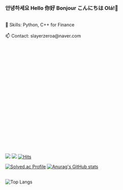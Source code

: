 ### 안녕하세요 Hello 你好 Bonjour こんにちは Olá!👋

<!--
**slayerzeroa/slayerzeroa** is a ✨ _special_ ✨ repository because its `README.md` (this file) appears on your GitHub profile.

Here are some ideas to get you started:

- 🔭 I’m currently working on ...
- 🌱 I’m currently learning ...
- 👯 I’m looking to collaborate on ...
- 🤔 I’m looking for help with ...
- 💬 Ask me about ...
- 📫 How to reach me: ...
- 😄 Pronouns: ...
- ⚡ Fun fact: ...
-->
<div style="background-image: url('https://user-images.githubusercontent.com/66348567/211156355-62823c67-3222-4562-b0b6-8e61debd25e4.gif'); background-size: cover; height: 400px;">
    <br>🌱 Skills: Python, C++ for Finance</br>
    <br>📫 Contact: slayerzeroa@naver.com</br>
</div>


<br><a href="https://blog.naver.com/slayerzeroa" target="_blank"><img src="https://img.shields.io/badge/Naver-03C75A?style=for-the-badge&logo=Naver&logoColor=FFFFFF"/></a> <a href="https://www.linkedin.com/in/%EB%8C%80%EB%AA%85-%EC%9C%A0-625084183/" target="_blank"><img src="https://img.shields.io/badge/LinkedIn-0A66C2?style=for-the-badge&logo=LinkedIn&logoColor=FFFFFF"/></a>  [![Hits](https://hits.seeyoufarm.com/api/count/incr/badge.svg?url=https%3A%2F%2Fgithub.com%2Fslayerzeroa&count_bg=%23000000&title_bg=%23000000&icon=github.svg&icon_color=%23E7E7E7&title=How+many+visitors&edge_flat=false)](https://hits.seeyoufarm.com)

<!--\
\<a href="https://www.youtube.com/@psy_duck/" target="_blank"><img src="https://img.shields.io/badge/YouTube-FF0000?style=for-the-badge&logo=YouTube&logoColor=FFFFFF"/></br>
<a href="https://opensea.io/Gorapaduck_" target="_blank"><img src="https://img.shields.io/badge/OpenSea-2081E2?style=for-the-badge&logo=OpenSea&logoColor=FFFFFF"/>
 <a href="https://stockduck.tistory.com/" target="_blank"><img src="https://img.shields.io/badge/Tistory-000000?style=for-the-badge&logo=Tistory&logoColor=FFFFFF"/></a>
-->
[![Solved.ac Profile](http://mazassumnida.wtf/api/generate_badge?boj=slayerzeroa)](https://solved.ac/slayerzeroa)
[![Anurag's GitHub stats](https://github-readme-stats.vercel.app/api?username=slayerzeroa)](https://github.com/anuraghazra/github-readme-stats)</br></br>


![Top Langs](https://github-readme-stats.vercel.app/api/top-langs/?username=slayerzeroa&size_weight=0.5&count_weight=0.5&hide=scss,html,css,jupyter%20notebook,Makefile)

